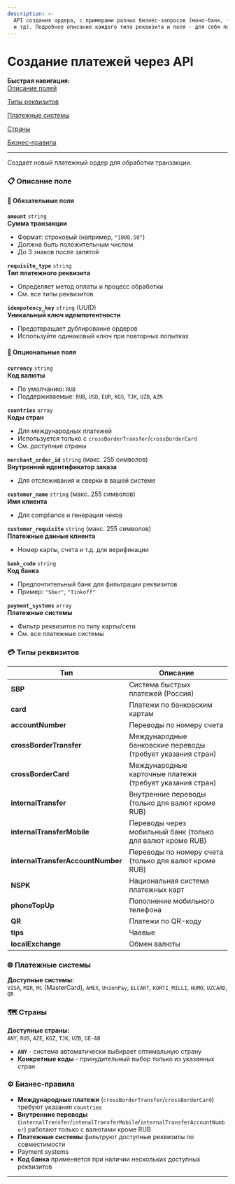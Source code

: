 ```yaml
---
description: >-
  API создания ордера, с примерами разных бизнес-запросов (моно-банк, трансгран
  и тд). Подробное описание каждого типа реквизита и поля - для себя потом уберу
---
```


# Создание платежей через API

**Быстрая навигация:**\
[Описание полей](./#opisanie-pole)&#x20;

[Типы реквизитов ](./#tipy-rekvizitov)

[Платежные системы](./#platezhnye-sistemy)&#x20;

[Страны ](./#strany)

[Бизнес-правила](./#biznes-pravila)

***

Создает новый платежный ордер для обработки транзакции.

### 📋 Описание поле

#### 🔴 Обязательные поля

**`amount`** `string`\
**Сумма транзакции**

* Формат: строковый (например, `"1000.50"`)
* Должна быть положительным числом
* До 3 знаков после запятой

**`requisite_type`** `string`\
**Тип платежного реквизита**

* Определяет метод оплаты и процесс обработки
* См. все типы реквизитов

**`idempotency_key`** `string` (UUID)\
**Уникальный ключ идемпотентности**

* Предотвращает дублирование ордеров
* Используйте одинаковый ключ при повторных попытках

#### 🔵 Опциональные поля

**`currency`** `string`\
**Код валюты**

* По умолчанию: `RUB`
* Поддерживаемые: `RUB`, `USD`, `EUR`, `KGS`, `TJK`, `UZB`, `AZN`

**`countries`** `array`\
**Коды стран**

* Для международных платежей
* Используется только с `crossBorderTransfer`/`crossBorderCard`
* См. доступные страны

**`merchant_order_id`** `string` (макс. 255 символов)\
**Внутренний идентификатор заказа**

* Для отслеживания и сверки в вашей системе

**`customer_name`** `string` (макс. 255 символов)\
**Имя клиента**

* Для compliance и генерации чеков

**`customer_requisite`** `string` (макс. 255 символов)\
**Платежные данные клиента**

* Номер карты, счета и т.д. для верификации

**`bank_code`** `string`\
**Код банка**

* Предпочтительный банк для фильтрации реквизитов
* Пример: `"Sber"`, `"Tinkoff"`

**`payment_systems`** `array`\
**Платежные системы**

* Фильтр реквизитов по типу карты/сети
* См. все платежные системы

### 💳 Типы реквизитов

| Тип                               | Описание                                                   |
| --------------------------------- | ---------------------------------------------------------- |
| **SBP**                           | Система быстрых платежей (Россия)                          |
| **card**                          | Платежи по банковским картам                               |
| **accountNumber**                 | Переводы по номеру счета                                   |
| **crossBorderTransfer**           | Международные банковские переводы (требует указания стран) |
| **crossBorderCard**               | Международные карточные платежи (требует указания стран)   |
| **internalTransfer**              | Внутренние переводы (только для валют кроме RUB)           |
| **internalTransferMobile**        | Переводы через мобильный банк (только для валют кроме RUB) |
| **internalTransferAccountNumber** | Переводы по номеру счета (только для валют кроме RUB)      |
| **NSPK**                          | Национальная система платежных карт                        |
| **phoneTopUp**                    | Пополнение мобильного телефона                             |
| **QR**                            | Платежи по QR-коду                                         |
| **tips**                          | Чаевые                                                     |
| **localExchange**                 | Обмен валюты                                               |

### 🌐 Платежные системы

**Доступные системы:**\
`VISA`, `MIR`, `MC` (MasterCard), `AMEX`, `UnionPay`, `ELCART`, `KORTI_MILLI`, `HUMO`, `UZCARD`, `QR`

### 🗺️ Страны

**Доступные страны:**\
`ANY`, `RUS`, `AZE`, `KGZ`, `TJK`, `UZB`, `GE-AB`

* **`ANY`** - система автоматически выбирает оптимальную страну
* **Конкретные коды** - принудительный выбор только из указанных стран

### ⚙️ Бизнес-правила

* &#x20;**Международные платежи** (`crossBorderTransfer`/`crossBorderCard`) требуют указания `countries`
* &#x20;**Внутренние переводы** (`internalTrensfer`/`intenalTransferMobile`/`internalTransferAccountNumber`) работают только с валютами кроме RUB
* &#x20;**Платежные системы** фильтруют доступные реквизиты по совместимости
* Payment systems
* &#x20;**Код банка** применяется при наличии нескольких доступных реквизитов

***

